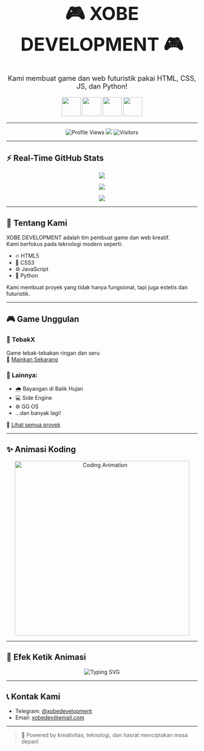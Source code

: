<h1 align="center" style="font-size:48px;">🎮 XOBE DEVELOPMENT 🎮</h1>
<p align="center" style="font-size:18px;">Kami membuat game dan web futuristik pakai HTML, CSS, JS, dan Python!</p>

<p align="center">
  <img src="https://cdn.jsdelivr.net/gh/devicons/devicon/icons/html5/html5-original.svg" width="50px" />
  <img src="https://cdn.jsdelivr.net/gh/devicons/devicon/icons/css3/css3-original.svg" width="50px" />
  <img src="https://cdn.jsdelivr.net/gh/devicons/devicon/icons/javascript/javascript-original.svg" width="50px" />
  <img src="https://cdn.jsdelivr.net/gh/devicons/devicon/icons/python/python-original.svg" width="50px" />
</p>

---

<p align="center">
  <img src="https://komarev.com/ghpvc/?username=dev123dev33&label=Profile+Views&color=00FFFF&style=flat-square" alt="Profile Views" />
  <img src="https://img.shields.io/github/followers/dev123dev33?label=GitHub+Followers&style=social" />
  <img src="https://badges.pufler.dev/visits/dev123dev33/dev123dev33" alt="Visitors" />
</p>

---

## ⚡ Real-Time GitHub Stats

<p align="center">
  <img src="https://github-readme-stats.vercel.app/api?username=dev123dev33&show_icons=true&theme=radical&count_private=true&hide_border=true" />
</p>

<p align="center">
  <img src="https://github-readme-streak-stats.herokuapp.com?user=dev123dev33&theme=highcontrast&hide_border=true" />
</p>

<p align="center">
  <img src="https://github-readme-stats.vercel.app/api/top-langs/?username=dev123dev33&layout=compact&theme=radical&hide_border=true" />
</p>

---

## 🧠 Tentang Kami

XOBE DEVELOPMENT adalah tim pembuat game dan web kreatif.  
Kami berfokus pada teknologi modern seperti:

- 🔥 HTML5
- 🎨 CSS3
- ⚙️ JavaScript
- 🧪 Python

Kami membuat proyek yang tidak hanya fungsional, tapi juga estetis dan futuristik.

---

## 🎮 Game Unggulan

### 🔹 TebakX  
Game tebak-tebakan ringan dan seru  
🔗 [Mainkan Sekarang](https://dev123dev33.github.io/tebakx/)

### 🔸 Lainnya:
- 🌧️ Bayangan di Balik Hujan  
- 💻 Side Engine  
- ⚙️ GG OS  
- ...dan banyak lagi!

📁 [Lihat semua proyek](https://github.com/dev123dev33?tab=repositories)

---

## ✨ Animasi Koding

<p align="center">
  <img src="https://media.giphy.com/media/qgQUggAC3Pfv687qPC/giphy.gif" width="460px" alt="Coding Animation">
</p>

---

## 🌈 Efek Ketik Animasi

<p align="center">
  <img src="https://readme-typing-svg.herokuapp.com?font=Fira+Code&size=24&duration=3000&pause=1000&color=00F7FF&center=true&vCenter=true&width=600&lines=Selamat+Datang+di+XOBE+DEVELOPMENT;Kami+membuat+web+%26+game+keren!;Follow+GitHub+kami+🔥" alt="Typing SVG" />
</p>

---

## 📞 Kontak Kami

- Telegram: [@xobedevelopment](https://t.me/xobedevelopment)  
- Email: [xobedev@email.com](mailto:xobedev@email.com)

---

> 🧠 Powered by kreativitas, teknologi, dan hasrat menciptakan masa depan!
